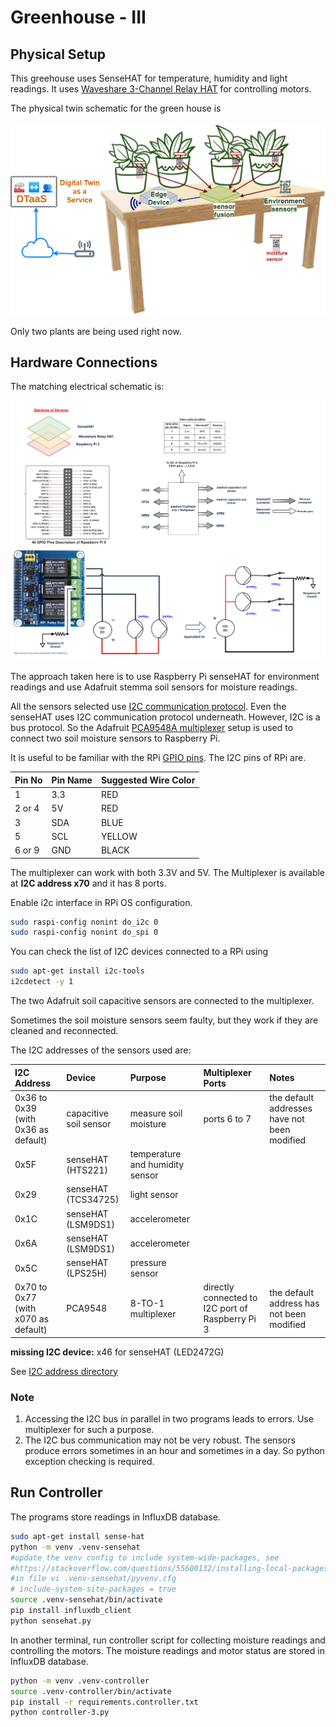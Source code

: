 # Greenhouse - III

## Physical Setup

This greehouse uses SenseHAT for temperature, humidity and light
readings.
It uses [Waveshare 3-Channel Relay HAT](WAVESHARE_RELAY.md)
for controlling motors.

The physical twin schematic for the green house is

![physical schematic](../../docs/pt/PT-schematic-physical-v0.1.1-2.png)

Only two plants are being used right now.

## Hardware Connections

The matching electrical schematic is:

![electrical](../../docs/pt/green_house_3/PT-electrical-schematic.png)

The approach taken here is to use Raspberry Pi senseHAT for environment
readings and use Adafruit stemma soil sensors for moisture readings.

All the sensors selected use [I2C communication protocol](https://www.nxp.com/docs/en/user-guide/UM10204.pdf). Even the senseHAT uses I2C communication protocol underneath.
However, I2C is a bus protocol. So the Adafruit
[PCA9548A multiplexer](https://learn.adafruit.com/adafruit-pca9548-8-channel-stemma-qt-qwiic-i2c-multiplexer)
setup is used to connect
two soil moisture sensors to Raspberry Pi.

It is useful to be familiar with the RPi [GPIO pins](https://pinout.xyz/).
The I2C pins of RPi are.

| Pin No | Pin Name | Suggested Wire Color |
|:---|:---|:---|
| 1 | 3.3 | RED |
| 2 or 4 | 5V | RED |
| 3 | SDA | BLUE |
| 5 | SCL | YELLOW |
| 6 or 9 | GND | BLACK |

The multiplexer can work with both 3.3V and 5V.
The Multiplexer is available at **I2C address x70** and it has 8 ports.

Enable i2c interface in RPi OS configuration.

```bash
sudo raspi-config nonint do_i2c 0
sudo raspi-config nonint do_spi 0
```

You can check the list of I2C devices connected to a RPi using

```bash
sudo apt-get install i2c-tools
i2cdetect -y 1
```

The two Adafruit soil capacitive sensors are connected to the multiplexer.

Sometimes the soil moisture sensors seem faulty, but they work if
they are cleaned and reconnected.

The I2C addresses of the sensors used are:

| I2C Address | Device | Purpose | Multiplexer Ports | Notes |
|:---|:---|:---|:---|:---|
| 0x36 to 0x39 (with 0x36 as default) | capacitive soil sensor | measure soil moisture | ports 6 to 7 | the default addresses have not been modified |
| 0x5F | senseHAT (HTS221) | temperature and humidity sensor | | |
| 0x29 | senseHAT (TCS34725) | light sensor | | |
| 0x1C | senseHAT (LSM9DS1) | accelerometer | | |
| 0x6A | senseHAT (LSM9DS1) | accelerometer | | |
| 0x5C | senseHAT (LPS25H) | pressure sensor | | |
| 0x70 to 0x77 (with x070 as default) | PCA9548 | 8-TO-1 multiplexer | directly connected to I2C port of Raspberry Pi 3 | the default address has not been modified |

**missing I2C device:** x46 for senseHAT (LED2472G)

See [I2C address directory](https://learn.adafruit.com/i2c-addresses/the-list)

### Note

1. Accessing the I2C bus in parallel in two programs leads to errors. Use multiplexer for such a purpose.
1. The I2C bus communication may not be very robust.
   The sensors produce errors sometimes in an hour and sometimes in a day. So python exception checking is required.

## Run Controller

The programs store readings in InfluxDB database.

```bash
sudo apt-get install sense-hat
python -m venv .venv-sensehat
#update the venv config to include system-wide-packages, see
#https://stackoverflow.com/questions/55600132/installing-local-packages-with-python-virtualenv-system-site-packages#55600285
#in file vi .venv-sensehat/pyvenv.cfg
# include-system-site-packages = true
source .venv-sensehat/bin/activate
pip install influxdb_client
python sensehat.py
```

In another terminal, run controller script  for collecting
moisture readings and controlling the motors.
The moisture readings and motor status are stored in InfluxDB database.

```bash
python -m venv .venv-controller
source .venv-controller/bin/activate
pip install -r requirements.controller.txt
python controller-3.py
```
